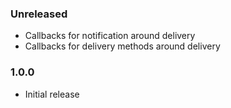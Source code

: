 ### Unreleased

* Callbacks for notification around delivery
* Callbacks for delivery methods around delivery

### 1.0.0

* Initial release
